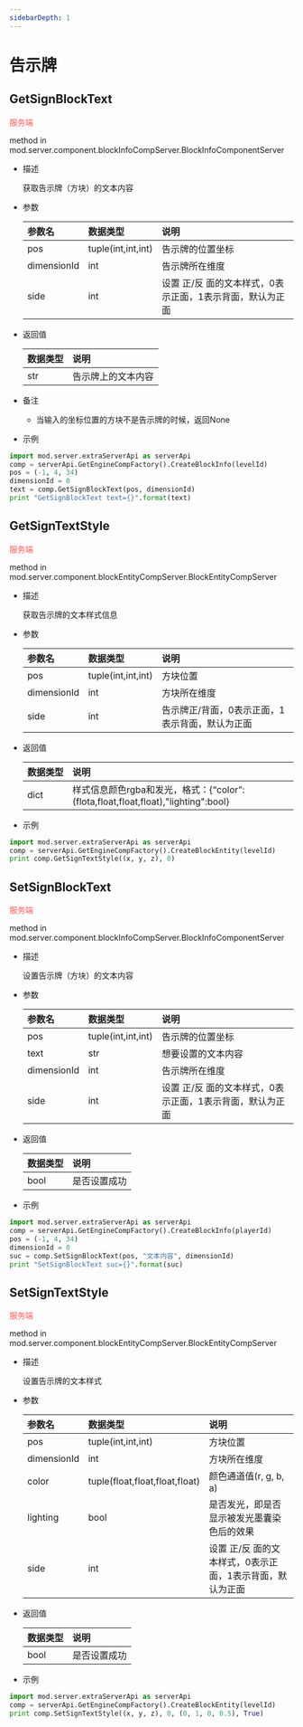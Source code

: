```yaml
---
sidebarDepth: 1
---
```

# 告示牌

## GetSignBlockText

<span style="display:inline;color:#ff5555">服务端</span>

method in mod.server.component.blockInfoCompServer.BlockInfoComponentServer

- 描述

    获取告示牌（方块）的文本内容

- 参数

    | 参数名 | <div style="width: 4em">数据类型</div> | 说明 |
    | :--- | :--- | :--- |
    | pos | tuple(int,int,int) | 告示牌的位置坐标 |
    | dimensionId | int | 告示牌所在维度 |
    | side | int | 设置 正/反 面的文本样式，0表示正面，1表示背面，默认为正面 |

- 返回值

    | <div style="width: 4em">数据类型</div> | 说明 |
    | :--- | :--- |
    | str | 告示牌上的文本内容 |

- 备注
    - 当输入的坐标位置的方块不是告示牌的时候，返回None

- 示例

```python
import mod.server.extraServerApi as serverApi
comp = serverApi.GetEngineCompFactory().CreateBlockInfo(levelId)
pos = (-1, 4, 34)
dimensionId = 0
text = comp.GetSignBlockText(pos, dimensionId)
print "GetSignBlockText text={}".format(text)
```



## GetSignTextStyle

<span style="display:inline;color:#ff5555">服务端</span>

method in mod.server.component.blockEntityCompServer.BlockEntityCompServer

- 描述

    获取告示牌的文本样式信息

- 参数

    | 参数名 | <div style="width: 4em">数据类型</div> | 说明 |
    | :--- | :--- | :--- |
    | pos | tuple(int,int,int) | 方块位置 |
    | dimensionId | int | 方块所在维度 |
    | side | int | 告示牌正/背面，0表示正面，1表示背面，默认为正面 |

- 返回值

    | <div style="width: 4em">数据类型</div> | 说明 |
    | :--- | :--- |
    | dict | 样式信息颜色rgba和发光，格式：{“color”:(flota,float,float,float),"lighting":bool} |

- 示例

```python
import mod.server.extraServerApi as serverApi
comp = serverApi.GetEngineCompFactory().CreateBlockEntity(levelId)
print comp.GetSignTextStyle((x, y, z), 0)
```



## SetSignBlockText

<span style="display:inline;color:#ff5555">服务端</span>

method in mod.server.component.blockInfoCompServer.BlockInfoComponentServer

- 描述

    设置告示牌（方块）的文本内容

- 参数

    | 参数名 | <div style="width: 4em">数据类型</div> | 说明 |
    | :--- | :--- | :--- |
    | pos | tuple(int,int,int) | 告示牌的位置坐标 |
    | text | str | 想要设置的文本内容 |
    | dimensionId | int | 告示牌所在维度 |
    | side | int | 设置 正/反 面的文本样式，0表示正面，1表示背面，默认为正面 |

- 返回值

    | <div style="width: 4em">数据类型</div> | 说明 |
    | :--- | :--- |
    | bool | 是否设置成功 |

- 示例

```python
import mod.server.extraServerApi as serverApi
comp = serverApi.GetEngineCompFactory().CreateBlockInfo(playerId)
pos = (-1, 4, 34)
dimensionId = 0
suc = comp.SetSignBlockText(pos, "文本内容", dimensionId)
print "SetSignBlockText suc={}".format(suc)
```



## SetSignTextStyle

<span style="display:inline;color:#ff5555">服务端</span>

method in mod.server.component.blockEntityCompServer.BlockEntityCompServer

- 描述

    设置告示牌的文本样式

- 参数

    | 参数名 | <div style="width: 4em">数据类型</div> | 说明 |
    | :--- | :--- | :--- |
    | pos | tuple(int,int,int) | 方块位置 |
    | dimensionId | int | 方块所在维度 |
    | color | tuple(float,float,float,float) | 颜色通道值(r, g, b, a) |
    | lighting | bool | 是否发光，即是否显示被发光墨囊染色后的效果 |
    | side | int | 设置 正/反 面的文本样式，0表示正面，1表示背面，默认为正面 |

- 返回值

    | <div style="width: 4em">数据类型</div> | 说明 |
    | :--- | :--- |
    | bool | 是否设置成功 |

- 示例

```python
import mod.server.extraServerApi as serverApi
comp = serverApi.GetEngineCompFactory().CreateBlockEntity(levelId)
print comp.SetSignTextStyle((x, y, z), 0, (0, 1, 0, 0.5), True)
```




